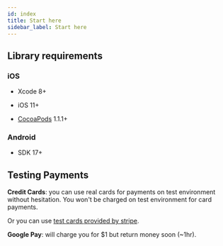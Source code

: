 ```yaml
---
id: index
title: Start here
sidebar_label: Start here
---
```


## Library requirements
### iOS

* Xcode 8+

* iOS 11+

* [CocoaPods](https://cocoapods.org) 1.1.1+

### Android

* SDK 17+

## Testing Payments

**Credit Cards**: you can use real cards for payments on test environment without hesitation. You won't be charged on test environment for card payments.

Or you can use [test cards provided by stripe](https://stripe.com/docs/testing#cards).

**Google Pay**: will charge you for $1 but return money soon (~1hr).

